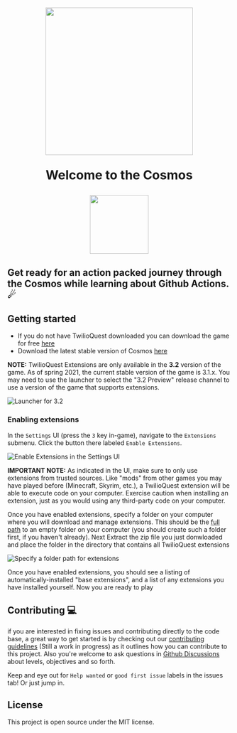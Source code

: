 # 
<h1 align="center"> <img src="https://media4.giphy.com/media/vHOQiwqf332JDIz7oL/giphy.gif?cid=790b7611a6ba08da16d9afd69c2948259b48a6c546dffa15&rid=giphy.gif&ct=s" width="332" height="332">  <p>Welcome to the Cosmos <p>  <a href="https://github.com/Xlient/Cosmos#getting-started"><img src="https://media.giphy.com/media/1YfBz5TnsrqEGOJwc0/giphy.gif" width="132" height="132"> </a></h1>

## Get ready for an action packed journey through the Cosmos while learning about Github Actions. ☄ 
## Getting started

- If you do not have TwilioQuest downloaded you can download the game for free [here](https://www.twilio.com/quest)
- Download the latest stable version of Cosmos [here](https://github.com/Xlient/Cosmos/releases)

**NOTE:** TwilioQuest Extensions are only available in the **3.2** version of the game. As of spring 2021, the current stable version of the game is 3.1.x. You may need to use the launcher to select the "3.2 Preview" release channel to use a version of the game that supports extensions.

![Launcher for 3.2](https://firebasestorage.googleapis.com/v0/b/twilioquest-prod.appspot.com/o/docs%2Flauncher-preview.png?alt=media&token=6aedd709-9ba2-4ab3-b935-2537a8f5ff2f)

### Enabling extensions

In the `Settings` UI (press the `3` key in-game), navigate to the `Extensions` submenu. Click the button there labeled `Enable Extensions`.

![Enable Extensions in the Settings UI](https://firebasestorage.googleapis.com/v0/b/twilioquest-prod.appspot.com/o/docs%2Fenable-extensions.png?alt=media&token=8cc8e5ea-ee56-4a39-ae92-91add950b040)

**IMPORTANT NOTE:** As indicated in the UI, make sure to only use extensions from trusted sources. Like "mods" from other games you may have played before (Minecraft, Skyrim, etc.), a TwilioQuest extension will be able to execute code on your computer. Exercise caution when installing an extension, just as you would using any third-party code on your computer.

Once you have enabled extensions, specify a folder on your computer where you will download and manage extensions. This should be the [full path](https://en.wikipedia.org/wiki/Fully_qualified_name#Filenames_and_paths) to an empty folder on your computer (you should create such a folder first, if you haven't already). Next Extract the zip file you just donwloaded and place the folder in the directory that contains all TwilioQuest extensions

![Specify a folder path for extensions](https://firebasestorage.googleapis.com/v0/b/twilioquest-prod.appspot.com/o/docs%2Fext-folder.png?alt=media&token=4936dd5c-d84c-459e-9179-4c545a64b297)

Once you have enabled extensions, you should see a listing of automatically-installed "base extensions", and a list of any extensions you have installed yourself. Now you are ready to play

## Contributing 💻
 if you are interested in fixing issues and contributing directly to the code base, a great way to get started is by checking out our [contributing guidelines](.github/CONTRIBUTING.md) (Still a work in progress) as it outlines how you can contribute to this project.  Also you're welcome to ask questions in [Github Discussions](https://github.com/Xlient/tq-CSharp/discussions) about levels, objectives and so forth.
 
 Keep and eye out for `Help wanted` or `good first issue` labels in the issues tab! Or just jump in.
 
## License
This project is open source under the MIT license.
